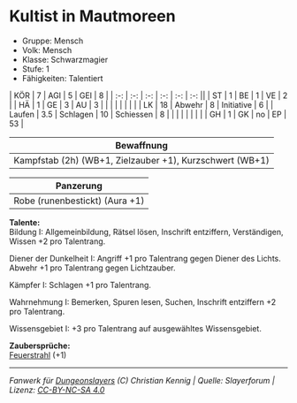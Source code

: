 # Kultist in Mautmoreen  
- Gruppe: Mensch  
- Volk: Mensch  
- Klasse: Schwarzmagier  
- Stufe: 1  
- Fähigkeiten: Talentiert  


| KÖR    | 7   | AGI      | 5  | GEI        | 8  |
| :-: | :-: | :-: | :-: | :-: | :-: ||
| ST     | 1   | BE       | 1  | VE         | 2  |
| HÄ     | 1   | GE       | 3  | AU         | 3  |
|        |     |          |    |            |    |
| LK     | 18  | Abwehr   | 8  | Initiative | 6  |
| Laufen | 3.5 | Schlagen | 10 | Schiessen  | 8  |
|        |     |          |    |            |    |
| GH     | 1   | GK       | no | EP         | 53 |


| Bewaffnung |
| --- |
| Kampfstab (2h) (WB+1, Zielzauber +1), Kurzschwert (WB+1) |


| Panzerung |
| --- |
| Robe (runenbestickt) (Aura +1) |


**Talente:**  
Bildung I: Allgemeinbildung, Rätsel lösen, Inschrift entziffern, Verständigen, Wissen +2 pro Talentrang.

Diener der Dunkelheit I: Angriff +1 pro Talentrang gegen Diener des Lichts. Abwehr +1 pro Talentrang gegen Lichtzauber.

Kämpfer I: Schlagen +1 pro Talentrang.

Wahrnehmung I: Bemerken, Spuren lesen, Suchen, Inschrift entziffern +2 pro Talentrang.

Wissensgebiet I: +3 pro Talentrang auf ausgewähltes Wissensgebiet.


**Zaubersprüche:**  
[Feuerstrahl](/grw/zauber/feuerstrahl.md) (+1)




___
*Fanwerk für [Dungeonslayers](https://www.dungeonslayers.net/) (C) Christian Kennig | Quelle: Slayerforum | Lizenz: [CC-BY-NC-SA 4.0](https://creativecommons.org/licenses/by-nc-sa/4.0/deed.de)*